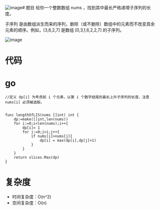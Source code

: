 ![image](https://github.com/17230592226/LeetCode/assets/57279736/88e7108b-9585-4c84-b5ac-d0ff3cab5830)# 题目
给你一个整数数组 nums ，找到其中最长严格递增子序列的长度。

子序列 是由数组派生而来的序列，删除（或不删除）数组中的元素而不改变其余元素的顺序。例如，[3,6,2,7] 是数组 [0,3,1,6,2,2,7] 的子序列。

![image](https://github.com/17230592226/LeetCode/assets/57279736/2575de38-328b-4e98-83a2-9d280c76124f)
# 代码
# go
```
//定义 dp[i] 为考虑前 i 个元素，以第 i 个数字结尾的最长上升子序列的长度，注意 nums[i] 必须被选取。


func lengthOfLIS(nums []int) int {
    dp:=make([]int,len(nums))
    for i:=0;i<len(nums);i++{
        dp[i]= 1
        for j:=0;j<i;j++{
            if nums[i]>nums[j]{
                dp[i] = max(dp[i],dp[j]+1)
            }
        }
    }
    return slices.Max(dp)
}
```
# 复杂度
- 时间复杂度：O(n^2)
- 空间复杂度：O(n)
